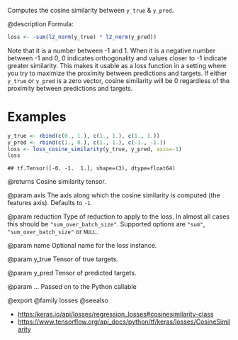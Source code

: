 Computes the cosine similarity between `y_true` & `y_pred`.

@description
Formula:

```r
loss <- -sum(l2_norm(y_true) * l2_norm(y_pred))
```

Note that it is a number between -1 and 1. When it is a negative number
between -1 and 0, 0 indicates orthogonality and values closer to -1
indicate greater similarity. This makes it usable as a loss function in a
setting where you try to maximize the proximity between predictions and
targets. If either `y_true` or `y_pred` is a zero vector, cosine
similarity will be 0 regardless of the proximity between predictions
and targets.

# Examples

```r
y_true <- rbind(c(0., 1.), c(1., 1.), c(1., 1.))
y_pred <- rbind(c(1., 0.), c(1., 1.), c(-1., -1.))
loss <- loss_cosine_similarity(y_true, y_pred, axis=-1)
loss
```

```
## tf.Tensor([-0. -1.  1.], shape=(3), dtype=float64)
```

@returns
Cosine similarity tensor.

@param axis
The axis along which the cosine similarity is computed
(the features axis). Defaults to `-1`.

@param reduction
Type of reduction to apply to the loss. In almost all cases
this should be `"sum_over_batch_size"`.
Supported options are `"sum"`, `"sum_over_batch_size"` or `NULL`.

@param name
Optional name for the loss instance.

@param y_true
Tensor of true targets.

@param y_pred
Tensor of predicted targets.

@param ...
Passed on to the Python callable

@export
@family losses
@seealso
+ <https:/keras.io/api/losses/regression_losses#cosinesimilarity-class>
+ <https://www.tensorflow.org/api_docs/python/tf/keras/losses/CosineSimilarity>

